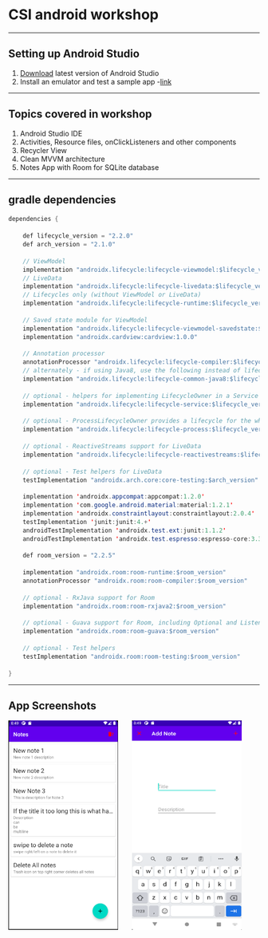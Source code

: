 # CSI android workshop

---------

## Setting up Android Studio

1) [Download](https://developer.android.com/studio?hl=id) latest version of Android Studio
2) Install an emulator and test a sample app -[link](https://www.youtube.com/watch?v=X-Z01L2IKlo)
------

## Topics covered in workshop

1) Android Studio IDE
2) Activities, Resource files, onClickListeners and other components
3) Recycler View
4) Clean MVVM architecture
5) Notes App with Room for SQLite database

-----

## gradle dependencies
```java
dependencies {

    def lifecycle_version = "2.2.0"
    def arch_version = "2.1.0"

    // ViewModel
    implementation "androidx.lifecycle:lifecycle-viewmodel:$lifecycle_version"
    // LiveData
    implementation "androidx.lifecycle:lifecycle-livedata:$lifecycle_version"
    // Lifecycles only (without ViewModel or LiveData)
    implementation "androidx.lifecycle:lifecycle-runtime:$lifecycle_version"

    // Saved state module for ViewModel
    implementation "androidx.lifecycle:lifecycle-viewmodel-savedstate:$lifecycle_version"
    implementation "androidx.cardview:cardview:1.0.0"

    // Annotation processor
    annotationProcessor "androidx.lifecycle:lifecycle-compiler:$lifecycle_version"
    // alternately - if using Java8, use the following instead of lifecycle-compiler
    implementation "androidx.lifecycle:lifecycle-common-java8:$lifecycle_version"

    // optional - helpers for implementing LifecycleOwner in a Service
    implementation "androidx.lifecycle:lifecycle-service:$lifecycle_version"

    // optional - ProcessLifecycleOwner provides a lifecycle for the whole application process
    implementation "androidx.lifecycle:lifecycle-process:$lifecycle_version"

    // optional - ReactiveStreams support for LiveData
    implementation "androidx.lifecycle:lifecycle-reactivestreams:$lifecycle_version"

    // optional - Test helpers for LiveData
    testImplementation "androidx.arch.core:core-testing:$arch_version"

    implementation 'androidx.appcompat:appcompat:1.2.0'
    implementation 'com.google.android.material:material:1.2.1'
    implementation 'androidx.constraintlayout:constraintlayout:2.0.4'
    testImplementation 'junit:junit:4.+'
    androidTestImplementation 'androidx.test.ext:junit:1.1.2'
    androidTestImplementation 'androidx.test.espresso:espresso-core:3.3.0'

    def room_version = "2.2.5"

    implementation "androidx.room:room-runtime:$room_version"
    annotationProcessor "androidx.room:room-compiler:$room_version"

    // optional - RxJava support for Room
    implementation "androidx.room:room-rxjava2:$room_version"

    // optional - Guava support for Room, including Optional and ListenableFuture
    implementation "androidx.room:room-guava:$room_version"

    // optional - Test helpers
    testImplementation "androidx.room:room-testing:$room_version"

}
```
------

## App Screenshots


<p float="left">
<img src="/assets/notes.png" alt="notes" width = "220" height = "420">
&nbsp; &nbsp; &nbsp;
<img src="/assets/add_notes.png" alt="add notes" width = "220" height = "420">
</p>


